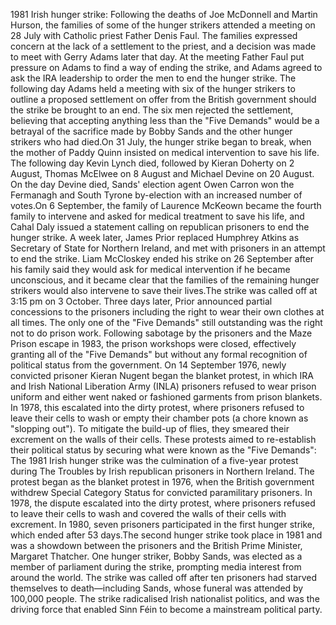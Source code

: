 1981 Irish hunger strike: Following the deaths of Joe McDonnell and Martin Hurson, the families of some of the hunger strikers attended a meeting on 28 July with Catholic priest Father Denis Faul. The families expressed concern at the lack of a settlement to the priest, and a decision was made to meet with Gerry Adams later that day. At the meeting Father Faul put pressure on Adams to find a way of ending the strike, and Adams agreed to ask the IRA leadership to order the men to end the hunger strike. The following day Adams held a meeting with six of the hunger strikers to outline a proposed settlement on offer from the British government should the strike be brought to an end. The six men rejected the settlement, believing that accepting anything less than the "Five Demands" would be a betrayal of the sacrifice made by Bobby Sands and the other hunger strikers who had died.On 31 July, the hunger strike began to break, when the mother of Paddy Quinn insisted on medical intervention to save his life. The following day Kevin Lynch died, followed by Kieran Doherty on 2 August, Thomas McElwee on 8 August and Michael Devine on 20 August. On the day Devine died, Sands' election agent Owen Carron won the Fermanagh and South Tyrone by-election with an increased number of votes.On 6 September, the family of Laurence McKeown became the fourth family to intervene and asked for medical treatment to save his life, and Cahal Daly issued a statement calling on republican prisoners to end the hunger strike. A week later, James Prior replaced Humphrey Atkins as Secretary of State for Northern Ireland, and met with prisoners in an attempt to end the strike. Liam McCloskey ended his strike on 26 September after his family said they would ask for medical intervention if he became unconscious, and it became clear that the families of the remaining hunger strikers would also intervene to save their lives.The strike was called off at 3:15 pm on 3 October. Three days later, Prior announced partial concessions to the prisoners including the right to wear their own clothes at all times. The only one of the "Five Demands" still outstanding was the right not to do prison work. Following sabotage by the prisoners and the Maze Prison escape in 1983, the prison workshops were closed, effectively granting all of the "Five Demands" but without any formal recognition of political status from the government. On 14 September 1976, newly convicted prisoner Kieran Nugent began the blanket protest, in which IRA and Irish National Liberation Army (INLA) prisoners refused to wear prison uniform and either went naked or fashioned garments from prison blankets. In 1978, this escalated into the dirty protest, where prisoners refused to leave their cells to wash or empty their chamber pots (a chore known as "slopping out"). To mitigate the build-up of flies, they smeared their excrement on the walls of their cells. These protests aimed to re-establish their political status by securing what were known as the "Five Demands": The 1981 Irish hunger strike was the culmination of a five-year protest during The Troubles by Irish republican prisoners in Northern Ireland. The protest began as the blanket protest in 1976, when the British government withdrew Special Category Status for convicted paramilitary prisoners. In 1978, the dispute escalated into the dirty protest, where prisoners refused to leave their cells to wash and covered the walls of their cells with excrement. In 1980, seven prisoners participated in the first hunger strike, which ended after 53 days.The second hunger strike took place in 1981 and was a showdown between the prisoners and the British Prime Minister, Margaret Thatcher. One hunger striker, Bobby Sands, was elected as a member of parliament during the strike, prompting media interest from around the world. The strike was called off after ten prisoners had starved themselves to death—including Sands, whose funeral was attended by 100,000 people. The strike radicalised Irish nationalist politics, and was the driving force that enabled Sinn Féin to become a mainstream political party.
